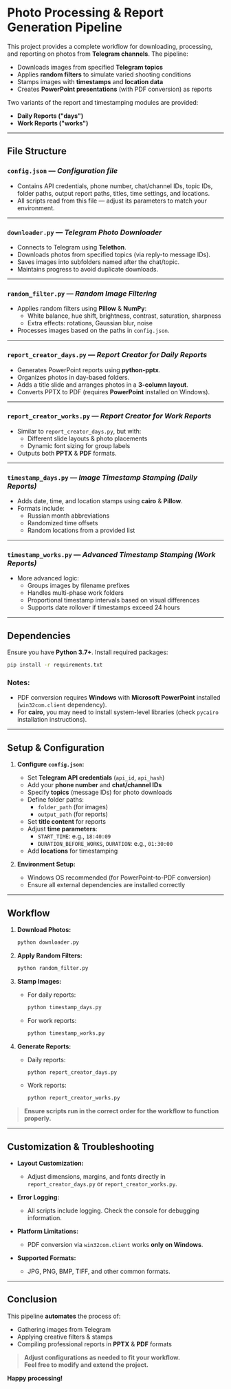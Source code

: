 # Photo Processing & Report Generation Pipeline

This project provides a complete workflow for downloading, processing, and reporting on photos from **Telegram channels**. The pipeline:

- Downloads images from specified **Telegram topics**
- Applies **random filters** to simulate varied shooting conditions
- Stamps images with **timestamps** and **location data**
- Creates **PowerPoint presentations** (with PDF conversion) as reports

Two variants of the report and timestamping modules are provided:
- **Daily Reports ("days")**
- **Work Reports ("works")**

---

## File Structure

### `config.json` — *Configuration file*
- Contains API credentials, phone number, chat/channel IDs, topic IDs, folder paths, output report paths, titles, time settings, and locations.
- All scripts read from this file — adjust its parameters to match your environment.

---

### `downloader.py` — *Telegram Photo Downloader*
- Connects to Telegram using **Telethon**.
- Downloads photos from specified topics (via reply-to message IDs).
- Saves images into subfolders named after the chat/topic.
- Maintains progress to avoid duplicate downloads.

---

### `random_filter.py` — *Random Image Filtering*
- Applies random filters using **Pillow** & **NumPy**:
  - White balance, hue shift, brightness, contrast, saturation, sharpness
  - Extra effects: rotations, Gaussian blur, noise
- Processes images based on the paths in `config.json`.

---

### `report_creator_days.py` — *Report Creator for Daily Reports*
- Generates PowerPoint reports using **python-pptx**.
- Organizes photos in day-based folders.
- Adds a title slide and arranges photos in a **3-column layout**.
- Converts PPTX to PDF (requires **PowerPoint** installed on Windows).

---

### `report_creator_works.py` — *Report Creator for Work Reports*
- Similar to `report_creator_days.py`, but with:
  - Different slide layouts & photo placements
  - Dynamic font sizing for group labels
- Outputs both **PPTX** & **PDF** formats.

---

### `timestamp_days.py` — *Image Timestamp Stamping (Daily Reports)*
- Adds date, time, and location stamps using **cairo** & **Pillow**.
- Formats include:
  - Russian month abbreviations
  - Randomized time offsets
  - Random locations from a provided list

---

### `timestamp_works.py` — *Advanced Timestamp Stamping (Work Reports)*
- More advanced logic:
  - Groups images by filename prefixes
  - Handles multi-phase work folders
  - Proportional timestamp intervals based on visual differences
  - Supports date rollover if timestamps exceed 24 hours

---

## Dependencies

Ensure you have **Python 3.7+**. Install required packages:

```bash
pip install -r requirements.txt
```

### Notes:
- PDF conversion requires **Windows** with **Microsoft PowerPoint** installed (`win32com.client` dependency).
- For **cairo**, you may need to install system-level libraries (check `pycairo` installation instructions).

---

## Setup & Configuration

1. **Configure `config.json`:**
   - Set **Telegram API credentials** (`api_id`, `api_hash`)
   - Add your **phone number** and **chat/channel IDs**
   - Specify **topics** (message IDs) for photo downloads
   - Define folder paths:
     - `folder_path` (for images)
     - `output_path` (for reports)
   - Set **title content** for reports
   - Adjust **time parameters**:
     - `START_TIME`: e.g., `18:40:09`
     - `DURATION_BEFORE_WORKS`, `DURATION`: e.g., `01:30:00`
   - Add **locations** for timestamping

2. **Environment Setup:**
   - Windows OS recommended (for PowerPoint-to-PDF conversion)
   - Ensure all external dependencies are installed correctly

---

## Workflow

1. **Download Photos:**
   ```bash
   python downloader.py
   ```

2. **Apply Random Filters:**
   ```bash
   python random_filter.py
   ```

3. **Stamp Images:**
   - For daily reports:
     ```bash
     python timestamp_days.py
     ```
   - For work reports:
     ```bash
     python timestamp_works.py
     ```

4. **Generate Reports:**
   - Daily reports:
     ```bash
     python report_creator_days.py
     ```
   - Work reports:
     ```bash
     python report_creator_works.py
     ```

> **Ensure scripts run in the correct order for the workflow to function properly.**

---

## Customization & Troubleshooting

- **Layout Customization:**
  - Adjust dimensions, margins, and fonts directly in `report_creator_days.py` or `report_creator_works.py`.

- **Error Logging:**
  - All scripts include logging. Check the console for debugging information.

- **Platform Limitations:**
  - PDF conversion via `win32com.client` works **only on Windows**.

- **Supported Formats:**
  - JPG, PNG, BMP, TIFF, and other common formats.

---

## Conclusion

This pipeline **automates** the process of:

- Gathering images from Telegram
- Applying creative filters & stamps
- Compiling professional reports in **PPTX** & **PDF** formats

> **Adjust configurations as needed to fit your workflow.**  
> **Feel free to modify and extend the project.**

**Happy processing!**